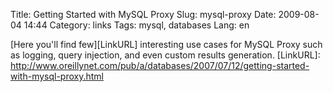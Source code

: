 Title: Getting Started with MySQL Proxy
Slug: mysql-proxy
Date: 2009-08-04 14:44
Category: links
Tags: mysql, databases
Lang: en

[Here you'll find few][LinkURL] interesting use cases for MySQL Proxy such as logging, query injection, and even custom results generation.
[LinkURL]: http://www.oreillynet.com/pub/a/databases/2007/07/12/getting-started-with-mysql-proxy.html